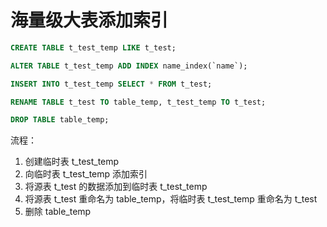 # 海量级大表添加索引

```sql
CREATE TABLE t_test_temp LIKE t_test;

ALTER TABLE t_test_temp ADD INDEX name_index(`name`);

INSERT INTO t_test_temp SELECT * FROM t_test;

RENAME TABLE t_test TO table_temp, t_test_temp TO t_test;

DROP TABLE table_temp;
```

流程：

1. 创建临时表 t_test_temp
2. 向临时表 t_test_temp 添加索引
3. 将源表 t_test 的数据添加到临时表 t_test_temp
4. 将源表 t_test 重命名为 table_temp，将临时表 t_test_temp 重命名为 t_test
5. 删除 table_temp
